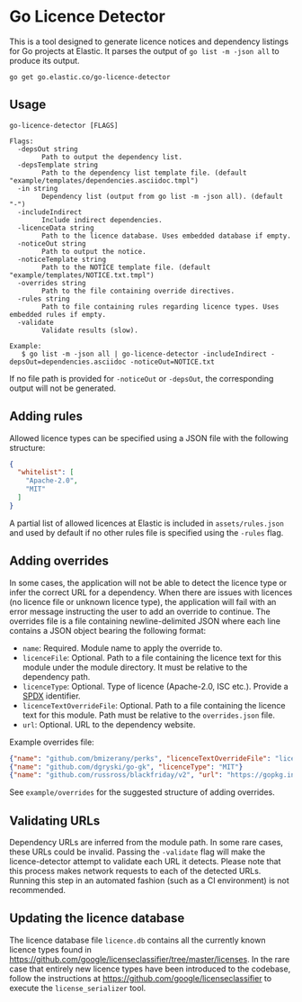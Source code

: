 Go Licence Detector
===================

This is a tool designed to generate licence notices and dependency listings for Go projects at Elastic. It parses the output of `go list -m -json all` to produce its output.

```
go get go.elastic.co/go-licence-detector
```

## Usage

```
go-licence-detector [FLAGS]

Flags:
  -depsOut string
    	Path to output the dependency list.
  -depsTemplate string
    	Path to the dependency list template file. (default "example/templates/dependencies.asciidoc.tmpl")
  -in string
    	Dependency list (output from go list -m -json all). (default "-")
  -includeIndirect
    	Include indirect dependencies.
  -licenceData string
    	Path to the licence database. Uses embedded database if empty.
  -noticeOut string
    	Path to output the notice.
  -noticeTemplate string
    	Path to the NOTICE template file. (default "example/templates/NOTICE.txt.tmpl")
  -overrides string
    	Path to the file containing override directives.
  -rules string
    	Path to file containing rules regarding licence types. Uses embedded rules if empty.
  -validate
    	Validate results (slow).

Example:
   $ go list -m -json all | go-licence-detector -includeIndirect -depsOut=dependencies.asciidoc -noticeOut=NOTICE.txt
```

If no file path is provided for `-noticeOut` or `-depsOut`, the corresponding output will not be generated. 


## Adding rules

Allowed licence types can be specified using a JSON file with the following structure:

```json
{
  "whitelist": [
    "Apache-2.0",
    "MIT"
  ]
}
```

A partial list of allowed licences at Elastic is included in `assets/rules.json` and used by default if no other rules file is specified using the `-rules` flag.


## Adding overrides

In some cases, the application will not be able to detect the licence type or infer the correct URL for a dependency. When there are issues with licences (no licence file or unknown licence type), the application will fail with an error message instructing the user to add an override to continue. The overrides file is a file containing newline-delimited JSON where each line contains a JSON object bearing the following format:

- `name`: Required. Module name to apply the override to.
- `licenceFile`: Optional. Path to a file containing the licence text for this module under the module directory. It must be relative to the dependency path.
- `licenceType`: Optional. Type of licence (Apache-2.0, ISC etc.). Provide a [SPDX](https://spdx.org/licenses/) identifier.
- `licenceTextOverrideFile`: Optional. Path to a file containing the licence text for this module. Path must be relative to the `overrides.json` file.
- `url`: Optional. URL to the dependency website.

Example overrides file:

```json
{"name": "github.com/bmizerany/perks", "licenceTextOverrideFile": "licences/github.com/bmizerany/perks/LICENCE"}
{"name": "github.com/dgryski/go-gk", "licenceType": "MIT"}
{"name": "github.com/russross/blackfriday/v2", "url": "https://gopkg.in/russross/blackfriday.v2"}
```

See `example/overrides` for the suggested structure of adding overrides.


## Validating URLs

Dependency URLs are inferred from the module path. In some rare cases, these URLs could be invalid. Passing the `-validate` flag will make the licence-detector attempt to validate each URL it detects. Please note that this process makes network requests to each of the detected URLs. Running this step in an automated fashion (such as a CI environment) is not recommended.


## Updating the licence database

The licence database file `licence.db` contains all the currently known licence types found in https://github.com/google/licenseclassifier/tree/master/licenses. In the rare case that entirely new licence types have been introduced to the codebase, follow the instructions at https://github.com/google/licenseclassifier to execute the `license_serializer` tool.
